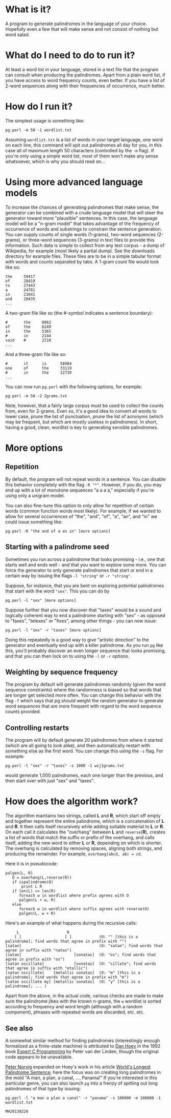 # What is it? #

A program to generate palindromes in the language of your choice.  Hopefully even a few that will make sense and not consist of nothing but word salad.

# What do I need to do to run it? #

At least a word list in your language, stored in a text file that the program can consult when producing the palindromes.  Apart from a plain word list, if you have access to word frequency counts, even better.  If you have a list of 2-word sequences along with their frequencies of occurrence, much better.

# How do I run it? #

The simplest usage is something like:

```
pg.perl -m 50 -1 wordlist.txt
```

Assuming `wordlist.txt` is a list of words in your target language, one word on each line,  this command will spit out palindromes all day for you, in this case all of maximum length 50 characters (controlled by the `-m` flag).  If you're only using a simple word list, most of them won't make any sense whatsoever, which is why you should read on...

# Using more advanced language models #

To increase the chances of generating palindromes that make sense, the generator can be combined with a crude language model that will steer the generator toward more "plausible" sentences.  In this case, the language model will be a "n-gram model" that takes advantage of the frequency of occurrence of words and substrings to constrain the sentence generation.  You can supply counts of single words (1-grams), two-word sequences (2-grams), or three-word sequences (3-grams) in text files to provide this information.  Such data is simple to collect from any text corpus - a dump of Wikipedia, for example (most likely a partial dump).  See the downloads directory for example files.  These files are to be in a simple tabular format with words and counts separated by tabs.  A 1-gram count file would look like so:

```
the     59417
of      28419
to      27443
a       24781
in      21041
and     20435
...
```

A two-gram file like so (the #-symbol indicates a sentence boundary):

```
#       the     8062
of      the     6249
in      the     5365
#       in      2144
said    #       2210
...
```

And a three-gram file like so:


```
#       it      is      58984
one     of      the     33119
#       in      the     32730
...
```

You can now run `pg.perl` with the following options, for example:

```
pg.perl -m 50 -2 2grams.txt
```

Note, however, that a fairly large corpus must be used to collect the counts from, even for 2-grams.  Even so, it's a good idea to convert all words to lower case, prune the list of punctuation, prune the list of acronyms (which may be frequent, but which are mostly useless in palindromes).  In short, having a good, clean, wordlist is key to generating sensible palindromes.

# More options #

## Repetition ##

By default, the program will not repeat words in a sentence.  You can disable this behavior completely with the flag `-R "*"`.  However, if you do, you may end up with a lot of monotone sequences "a a a a," especially if you're using only a unigram model.

You can also fine-tune this option to only allow for repetition of certain words (common function words most likely).  For example, if we wanted to allow for several occurrences of "the", "and", "of", "a", "an", and "in" we could issue something like:

```
pg.perl -R "the and of a on in" [more options]
```


## Starting with a palindrome seed ##

Sometimes you run across a palindrome that looks promising - i.e., one that starts well and ends well - and that you want to explore some more.  You can force the generator to only generate palindromes that start or end in a certain way by issuing the flags `-l "string"` or `-r "string"`.

Suppose, for instance, that you are bent on exploring potential palindromes that start with the word `"sex"`.  This you can do by

```
pg.perl -l "sex" [more options]
```

Suppose further that you now discover that "taxes" would be a sound and logically coherent way to end a palindrome starting with "sex" - as opposed to "faxes", "telexes" or "fixes", among other things - you can now issue:

```
pg.perl -l "sex" -r "taxes" [more options]
```

Doing this repeatedly is a good way to give "artistic direction" to the generator and eventually end up with a killer palindrome.  As you run `pg` like this, you'll probably discover an even longer sequence that looks promising, and that you can then lock on to using the `-l` or `-r` options.


## Weighting by sequence frequency ##

The program by default will generate palindromes randomly (given the word sequence constraints) where the randomness is biased so that words that are longer get selected more often.  You can change this behavior with the flag `-f` which says that pg should weight the random generator to generate word sequences that are more frequent with regard to the word sequence counts provided.

## Controlling restarts ##

The program will by default generate 20 palindromes from where it started (which are all going to look alike), and then automatically restart with something else as the first word.  You can change this using the `-s` flag.  For example:

```
pg.perl -l "sex" -r "taxes" -s 1000 -1 wsj1grams.txt
```

would generate 1,000 palindromes, each one longer than the previous, and then start over with just "sex" and "taxes".


# How does the algorithm work? #

The algorithm maintains two strings, called **L** and **R**, which start off empty and together represent the entire palindrome, which is a concatenation of **L** and **R**.  It then calls itself recursively while adding suitable material to **L** or **R**.  On each call it calculates the "overhang" between **L** and `reverse`(**R**), creates a list of words that match the suffix or prefix of the overhang, and calls itself, adding the new word to either **L** or **R**, depending on which is shorter.  The overhang is calculated by removing spaces, aligning both strings, and producing the remainder.  For example, `overhang(abcd, ab) = cd`.

Here it is in pseudocode:

```
palgen(L, R)
   O = overhang(L,reverse(R))
   if ispalindrome(O)
       print L R
   if len(L) <= len(R)
      foreach w in wordlist where prefix agrees with O
      palgen(L + w, R)
   else
      foreach w in wordlist where suffix agrees with reverse(O)
      palgen(L, w + R)
```

Here's an example of what happens during the recursive calls:

```
     L                     R
    [ ]                   [ ]            (O: "" [this is a palindrome]; find words that agree in prefix with "")
[satan]                                  (O: "satan"; find words that agree in suffix with "natas") 
[satan]                       [sonatas]  (O: "os"; find words that agree in prefix with "os")
[satan oscillate]             [sonatas]  (O: "cillate"; find words that agree in suffix with "etallic") 
[satan oscillate]    [metallic sonatas]  (O: "m" [this is a palindrome]; find words that agree in prefix with "m")
[satan oscillate my] [metallic sonatas]  (O: "y" [this is a palindrome]; ... )
```

Apart from the above, in the actual code, various checks are made to make sure the palindrome jibes with the known n-grams, the `w` wordlist is sorted according to frequency and word length (although with a random component), phrases with repeated words are discarded, etc. etc.

## See also ##

A somewhat similar method for finding palindromes (interestingly enough formalized as a finite-state machine) is attributed to [Dan Hoey](http://keithlynch.net/DanHoey/) in the 1992 book [Expert C Programming](http://books.google.com/books?id=4vm2xK3yn34C&pg=PA105) by Peter van der Linden, though the original code appears to be unavailable.

[Peter Norvig](http://norvig.com) expanded on Hoey's work in his article [World's Longest Palindrome Sentence](http://norvig.com/palindrome.html); here the focus was on creating long palindromes in the mold "A man, a plan, a canal, ..., Panama!"  If you're interested in this particular genre, you can also launch `pg` into a frenzy of spitting out long palindromes of that type by issuing:

```
pg.perl -l "a man a plan a canal" -r "panama" -s 100000 -m 100000 -1 wordlist.txt
```

`MH20130228`